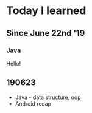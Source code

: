 # Today I learned

## Since June 22nd '19

### Java
Hello!


## 190623
* Java - data structure, oop
* Android recap
